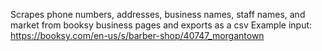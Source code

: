 Scrapes phone numbers, addresses, business names, staff names, and market from booksy business pages and exports as a csv
Example input: https://booksy.com/en-us/s/barber-shop/40747_morgantown
